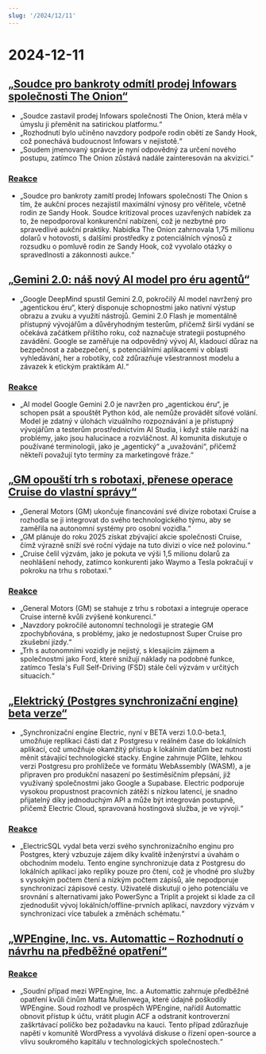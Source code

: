 ```yaml
---
slug: '/2024/12/11'
---
```


# 2024-12-11

## [„Soudce pro bankroty odmítl prodej Infowars společnosti The Onion“](https://www.nytimes.com/2024/12/10/business/media/the-onion-infowars-alex-jones.html)

- „Soudce zastavil prodej Infowars společnosti The Onion, která měla v úmyslu ji přeměnit na satirickou platformu.“
- „Rozhodnutí bylo učiněno navzdory podpoře rodin obětí ze Sandy Hook, což ponechává budoucnost Infowars v nejistotě.“
- „Soudem jmenovaný správce je nyní odpovědný za určení nového postupu, zatímco The Onion zůstává nadále zainteresován na akvizici.“

### [Reakce](https://news.ycombinator.com/item?id=42384921)

- „Soudce pro bankroty zamítl prodej Infowars společnosti The Onion s tím, že aukční proces nezajistil maximální výnosy pro věřitele, včetně rodin ze Sandy Hook. Soudce kritizoval proces uzavřených nabídek za to, že nepodporoval konkurenční nabízení, což je nezbytné pro spravedlivé aukční praktiky. Nabídka The Onion zahrnovala 1,75 milionu dolarů v hotovosti, s dalšími prostředky z potenciálních výnosů z rozsudku o pomluvě rodin ze Sandy Hook, což vyvolalo otázky o spravedlnosti a zákonnosti aukce.“

## [„Gemini 2.0: náš nový AI model pro éru agentů“](https://blog.google/technology/google-deepmind/google-gemini-ai-update-december-2024/)

- „Google DeepMind spustil Gemini 2.0, pokročilý AI model navržený pro „agentickou éru“, který disponuje schopnostmi jako nativní výstup obrazu a zvuku a využití nástrojů. Gemini 2.0 Flash je momentálně přístupný vývojářům a důvěryhodným testerům, přičemž širší vydání se očekává začátkem příštího roku, což naznačuje strategii postupného zavádění. Google se zaměřuje na odpovědný vývoj AI, kladoucí důraz na bezpečnost a zabezpečení, s potenciálními aplikacemi v oblasti vyhledávání, her a robotiky, což zdůrazňuje všestrannost modelu a závazek k etickým praktikám AI.“

### [Reakce](https://news.ycombinator.com/item?id=42388783)

- „AI model Google Gemini 2.0 je navržen pro „agentickou éru“, je schopen psát a spouštět Python kód, ale nemůže provádět síťové volání. Model je zdatný v úlohách vizuálního rozpoznávání a je přístupný vývojářům a testerům prostřednictvím AI Studia, i když stále naráží na problémy, jako jsou halucinace a rozvláčnost. AI komunita diskutuje o používané terminologii, jako je „agentický“ a „uvažování“, přičemž někteří považují tyto termíny za marketingové fráze.“

## [„GM opouští trh s robotaxi, přenese operace Cruise do vlastní správy“](https://www.cnbc.com/2024/12/10/gm-halts-funding-of-robotaxi-development-by-cruise.html)

- „General Motors (GM) ukončuje financování své divize robotaxi Cruise a rozhodla se ji integrovat do svého technologického týmu, aby se zaměřila na autonomní systémy pro osobní vozidla.“
- „GM plánuje do roku 2025 získat zbývající akcie společnosti Cruise, čímž výrazně sníží své roční výdaje na tuto divizi o více než polovinu.“
- „Cruise čelil výzvám, jako je pokuta ve výši 1,5 milionu dolarů za neohlášení nehody, zatímco konkurenti jako Waymo a Tesla pokračují v pokroku na trhu s robotaxi.“

### [Reakce](https://news.ycombinator.com/item?id=42381637)

- „General Motors (GM) se stahuje z trhu s robotaxi a integruje operace Cruise interně kvůli zvýšené konkurenci.“
- „Navzdory pokročilé autonomní technologii je strategie GM zpochybňována, s problémy, jako je nedostupnost Super Cruise pro zkušební jízdy.“
- „Trh s autonomními vozidly je nejistý, s klesajícím zájmem a společnostmi jako Ford, které snižují náklady na podobné funkce, zatímco Tesla's Full Self-Driving (FSD) stále čelí výzvám v určitých situacích.“

## [„Elektrický (Postgres synchronizační engine) beta verze“](https://electric-sql.com/blog/2024/12/10/electric-beta-release)

- „Synchronizační engine Electric, nyní v BETA verzi 1.0.0-beta.1, umožňuje replikaci části dat z Postgresu v reálném čase do lokálních aplikací, což umožňuje okamžitý přístup k lokálním datům bez nutnosti měnit stávající technologické stacky. Engine zahrnuje PGlite, lehkou verzi Postgresu pro prohlížeče ve formátu WebAssembly (WASM), a je připraven pro produkční nasazení po šestiměsíčním přepsání, již využívaný společnostmi jako Google a Supabase. Electric podporuje vysokou propustnost pracovních zátěží s nízkou latencí, je snadno přijatelný díky jednoduchým API a může být integrován postupně, přičemž Electric Cloud, spravovaná hostingová služba, je ve vývoji.“

### [Reakce](https://news.ycombinator.com/item?id=42383136)

- „ElectricSQL vydal beta verzi svého synchronizačního enginu pro Postgres, který vzbuzuje zájem díky kvalitě inženýrství a úvahám o obchodním modelu. Tento engine synchronizuje data z Postgresu do lokálních aplikací jako repliky pouze pro čtení, což je vhodné pro služby s vysokým počtem čtení a nízkým počtem zápisů, ale nepodporuje synchronizaci zápisové cesty. Uživatelé diskutují o jeho potenciálu ve srovnání s alternativami jako PowerSync a Triplit a projekt si klade za cíl zjednodušit vývoj lokálních/offline-prvních aplikací, navzdory výzvám v synchronizaci více tabulek a změnách schématu.“

## [„WPEngine, Inc. vs. Automattic – Rozhodnutí o návrhu na předběžné opatření“](https://www.courtlistener.com/docket/69221176/64/wpengine-inc-v-automattic-inc/)

### [Reakce](https://news.ycombinator.com/item?id=42382829)

- „Soudní případ mezi WPEngine, Inc. a Automattic zahrnuje předběžné opatření kvůli činům Matta Mullenwega, které údajně poškodily WPEngine. Soud rozhodl ve prospěch WPEngine, nařídil Automattic obnovit přístup k účtu, vrátit plugin ACF a odstranit kontroverzní zaškrtávací políčko bez požadavku na kauci. Tento případ zdůrazňuje napětí v komunitě WordPress a vyvolává diskuse o řízení open-source a vlivu soukromého kapitálu v technologických společnostech.“

<head>
  <meta property="og:title" content="„Soudce pro bankroty odmítl prodej Infowars společnosti The Onion“" />
  <meta property="og:type" content="website" />
  <meta property="og:image" content="https://og.cho.sh/api/og/?title=%E2%80%9ESoudce%20pro%20bankroty%20odm%C3%ADtl%20prodej%20Infowars%20spole%C4%8Dnosti%20The%20Onion%E2%80%9C&subheading=st%C5%99eda%2011.%20prosince%202024%3A%20Hacker%20News%20Shrnut%C3%AD" />
</head>
